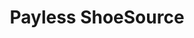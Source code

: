 ---
title: "Payless ShoeSource"
url: /santa-rosa/payless-shoesource-united-boulevard/
shop: Schuhe
---